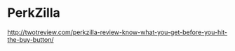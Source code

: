 # PerkZilla
http://twotreview.com/perkzilla-review-know-what-you-get-before-you-hit-the-buy-button/
